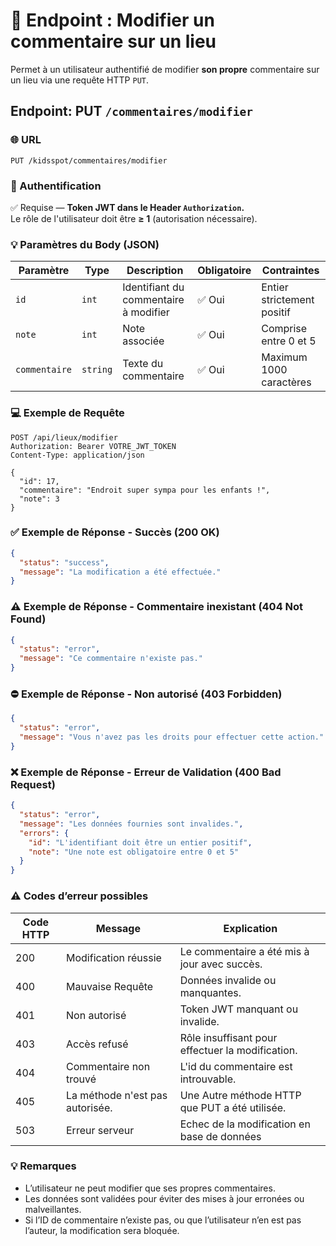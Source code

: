 # 📍 Endpoint : Modifier un commentaire sur un lieu
Permet à un utilisateur authentifié de modifier **son propre** commentaire sur un lieu via une requête HTTP `PUT`.

## Endpoint: PUT `/commentaires/modifier`

### 🌐 URL
```
PUT /kidsspot/commentaires/modifier
```

### 🔐 Authentification
✅ Requise — **Token JWT dans le Header `Authorization`.**  
Le rôle de l'utilisateur doit être **≥ 1** (autorisation nécessaire).

### 💡 Paramètres du Body (JSON)
| Paramètre         | Type             | Description                                                | Obligatoire | Contraintes                                        |
|-------------------|------------------|------------------------------------------------------------|-------------|---------------------------------------------------|
| `id`             | `int`         | Identifiant du commentaire à modifier                                                | ✅ Oui      | Entier strictement positif                            |
| `note`     | `int`         | Note associée                              | ✅ Oui      | Comprise entre 0 et 5                           |
| `commentaire`        | `string`         | Texte du commentaire                                       | ✅ Oui      | Maximum 1000 caractères                             |

### 💻 Exemple de Requête
```http
POST /api/lieux/modifier
Authorization: Bearer VOTRE_JWT_TOKEN
Content-Type: application/json

{
  "id": 17,
  "commentaire": "Endroit super sympa pour les enfants !",
  "note": 3
}
```

### ✅ Exemple de Réponse - Succès (200 OK)
```json
{
  "status": "success",
  "message": "La modification a été effectuée."
}
```

### ⚠️ Exemple de Réponse - Commentaire inexistant (404 Not Found)
```json
{
  "status": "error",
  "message": "Ce commentaire n'existe pas."
}
```

### ⛔ Exemple de Réponse - Non autorisé (403 Forbidden)
```json
{
  "status": "error",
  "message": "Vous n'avez pas les droits pour effectuer cette action."
}
```

### ❌ Exemple de Réponse - Erreur de Validation (400 Bad Request)
```json
{
  "status": "error",
  "message": "Les données fournies sont invalides.",
  "errors": {
    "id": "L'identifiant doit être un entier positif",
    "note": "Une note est obligatoire entre 0 et 5"
  }
}
```

### ⚠️ Codes d’erreur possibles
| Code HTTP | Message   | Explication                         |
|-----------|-----------|-------------------------------------|
| 200       | Modification réussie        | Le commentaire a été mis à jour avec succès. |
| 400       | Mauvaise Requête | Données invalide ou manquantes. |
| 401       | Non autorisé | Token JWT manquant ou invalide. |
| 403 | Accès refusé | Rôle insuffisant pour effectuer la modification. |
| 404 | Commentaire non trouvé | L'id du commentaire est introuvable. |
| 405 | La méthode n'est pas autorisée. | Une Autre méthode HTTP que PUT a été utilisée. |
| 503 | Erreur serveur | Echec de la modification en base de données |

### 💡 Remarques
- L’utilisateur ne peut modifier que ses propres commentaires.
- Les données sont validées pour éviter des mises à jour erronées ou malveillantes.
- Si l’ID de commentaire n’existe pas, ou que l’utilisateur n’en est pas l’auteur, la modification sera bloquée.
